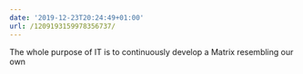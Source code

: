 ```yaml
---
date: '2019-12-23T20:24:49+01:00'
url: /1209193159978356737/
---
```

The whole purpose of IT is to continuously develop a Matrix resembling our own
